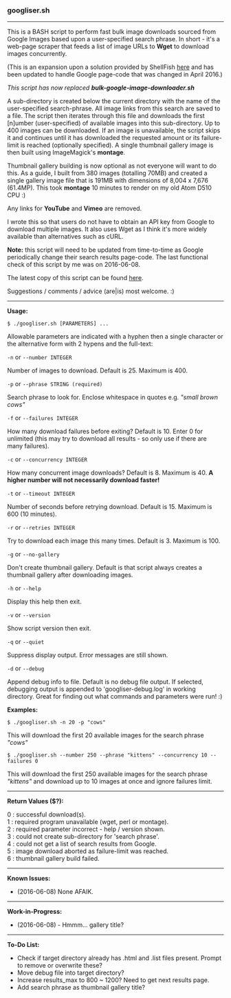 ### googliser.sh
---
This is a BASH script to perform fast bulk image downloads sourced from Google Images based upon a user-specified search phrase. In short - it's a web-page scraper that feeds a list of image URLs to **Wget** to download images concurrently. 

(This is an expansion upon a solution provided by ShellFish [here](https://stackoverflow.com/questions/27909521/download-images-from-google-with-command-line) and has been updated to handle Google page-code that was changed in April 2016.)

*This script has now replaced* ***bulk-google-image-downloader.sh***

A sub-directory is created below the current directory with the name of the user-specified search-phrase. All image links from this search are saved to a file. The script then iterates through this file and downloads the first [n]umber (user-specified) of available images into this sub-directory. Up to 400 images can be downloaded. If an image is unavailable, the script skips it and continues until it has downloaded the requested amount or its failure-limit is reached (optionally specified). A single thumbnail gallery image is then built using ImageMagick's **montage**.

Thumbnail gallery building is now optional as not everyone will want to do this. As a guide, I built from 380 images (totalling 70MB) and created a single gallery image file that is 191MB with dimensions of 8,004 x 7,676 (61.4MP). This took **montage** 10 minutes to render on my old Atom D510 CPU :)

Any links for **YouTube** and **Vimeo** are removed.

I wrote this so that users do not have to obtain an API key from Google to download multiple images. It also uses Wget as I think it's more widely available than alternatives such as cURL.

**Note:** this script will need to be updated from time-to-time as Google periodically change their search results page-code. The last functional check of this script by me was on 2016-06-08. 

The latest copy of this script can be found [here](https://github.com/teracow/googliser).  

Suggestions / comments / advice (are|is) most welcome. :)

---
**Usage:**

    $ ./googliser.sh [PARAMETERS] ...

Allowable parameters are indicated with a hyphen then a single character or the alternative form with 2 hypens and the full-text:

`-n` or `--number INTEGER`

Number of images to download. Default is 25. Maximum is 400.  

`-p` or `--phrase STRING (required)`

Search phrase to look for. Enclose whitespace in quotes e.g. *"small brown cows"*

`-f` or `--failures INTEGER`

How many download failures before exiting? Default is 10. Enter 0 for unlimited (this may try to download all results - so only use if there are many failures).

`-c` or `--concurrency INTEGER`

How many concurrent image downloads? Default is 8. Maximum is 40. **A higher number will not necessarily download faster!**

`-t` or `--timeout INTEGER`

Number of seconds before retrying download. Default is 15. Maximum is 600 (10 minutes).

`-r` or `--retries INTEGER`

Try to download each image this many times. Default is 3. Maximum is 100.

`-g` or `--no-gallery`

Don't create thumbnail gallery. Default is that script always creates a thumbnail gallery after downloading images.

`-h` or `--help`

Display this help then exit.

`-v` or `--version`

Show script version then exit.

`-q` or `--quiet`

Suppress display output. Error messages are still shown.

`-d` or `--debug`

Append debug info to file. Default is no debug file output. If selected, debugging output is appended to 'googliser-debug.log' in working directory. Great for finding out what commands and parameters were run! :)

**Examples:**

`$ ./googliser.sh -n 20 -p "cows"`

This will download the first 20 available images for the search phrase *"cows"*

`$ ./googliser.sh --number 250 --phrase "kittens" --concurrency 10 --failures 0`

This will download the first 250 available images for the search phrase *"kittens"* and download up to 10 images at once and ignore failures limit.

---
**Return Values ($?):**  

0 : successful download(s).  
1 : required program unavailable (wget, perl or montage).  
2 : required parameter incorrect - help / version shown.  
3 : could not create sub-directory for 'search phrase'.  
4 : could not get a list of search results from Google.  
5 : image download aborted as failure-limit was reached.  
6 : thumbnail gallery build failed.

---
**Known Issues:**

- (2016-06-08) None AFAIK.

---
**Work-in-Progress:**

- (2016-06-08) - Hmmm... gallery title?
 
---
**To-Do List:**

- Check if target directory already has .html and .list files present. Prompt to remove or overwrite these?
- Move debug file into target directory?
- Increase results_max to 800 ~ 1200? Need to get next results page.
- Add search phrase as thumbnail gallery title?
